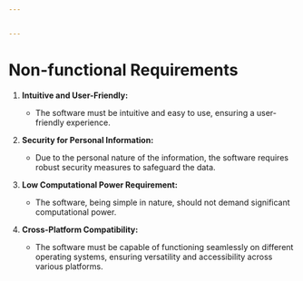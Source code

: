 ```yaml
---


---
```


<h1 id="non-functional-requirements">Non-functional Requirements</h1>
<ol>
<li>
<p><strong>Intuitive and User-Friendly:</strong></p>
<ul>
<li>The software must be intuitive and easy to use, ensuring a user-friendly experience.</li>
</ul>
</li>
<li>
<p><strong>Security for Personal Information:</strong></p>
<ul>
<li>Due to the personal nature of the information, the software requires robust security measures to safeguard the data.</li>
</ul>
</li>
<li>
<p><strong>Low Computational Power Requirement:</strong></p>
<ul>
<li>The software, being simple in nature, should not demand significant computational power.</li>
</ul>
</li>
<li>
<p><strong>Cross-Platform Compatibility:</strong></p>
<ul>
<li>The software must be capable of functioning seamlessly on different operating systems, ensuring versatility and accessibility across various platforms.</li>
</ul>
</li>
</ol>

